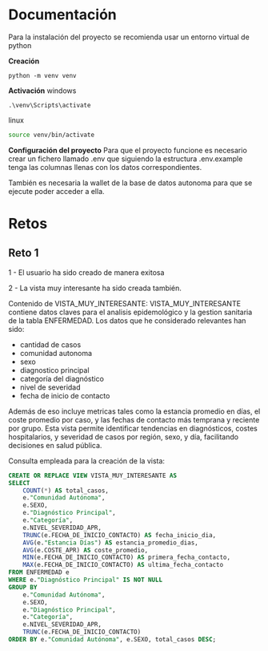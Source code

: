 # Documentación
Para la instalación del proyecto se recomienda usar un entorno virtual de python

**Creación**
```
python -m venv venv
```

**Activación**
windows
```shell
.\venv\Scripts\activate
```
linux
```bash
source venv/bin/activate
```
**Configuración del proyecto**
Para que el proyecto funcione es necesario crear un fichero llamado .env que siguiendo la estructura .env.example tenga las columnas llenas con los datos correspondientes.

También es necesaria la wallet de la base de datos autonoma para que se ejecute poder acceder a ella.
# Retos
## Reto 1

1 - El usuario ha sido creado de manera exitosa

2 - La vista muy interesante ha sido creada también. 

Contenido de VISTA_MUY_INTERESANTE:
VISTA_MUY_INTERESANTE contiene datos claves para el analisis epidemológico y la gestion sanitaria de la tabla ENFERMEDAD.
Los datos que he considerado relevantes han sido:
- cantidad de casos
- comunidad autonoma
- sexo
- diagnostico principal
- categoría del diagnóstico 
- nivel de severidad
- fecha de inicio de contacto

Además de eso incluye metricas tales como la estancia promedio en días, el coste promedio por caso, y las fechas de contacto más temprana y reciente por grupo. Esta vista permite identificar tendencias en diagnósticos, costes hospitalarios, y severidad de casos por región, sexo, y día, facilitando decisiones en salud pública.

Consulta empleada para la creación de la vista:
```SQL
CREATE OR REPLACE VIEW VISTA_MUY_INTERESANTE AS
SELECT 
    COUNT(*) AS total_casos,
    e."Comunidad Autónoma",
    e.SEXO,
    e."Diagnóstico Principal",
    e."Categoría",
    e.NIVEL_SEVERIDAD_APR,
    TRUNC(e.FECHA_DE_INICIO_CONTACTO) AS fecha_inicio_dia,
    AVG(e."Estancia Días") AS estancia_promedio_dias,
    AVG(e.COSTE_APR) AS coste_promedio,
    MIN(e.FECHA_DE_INICIO_CONTACTO) AS primera_fecha_contacto,
    MAX(e.FECHA_DE_INICIO_CONTACTO) AS ultima_fecha_contacto
FROM ENFERMEDAD e
WHERE e."Diagnóstico Principal" IS NOT NULL
GROUP BY 
    e."Comunidad Autónoma",
    e.SEXO,
    e."Diagnóstico Principal",
    e."Categoría",
    e.NIVEL_SEVERIDAD_APR,
    TRUNC(e.FECHA_DE_INICIO_CONTACTO)
ORDER BY e."Comunidad Autónoma", e.SEXO, total_casos DESC;
```